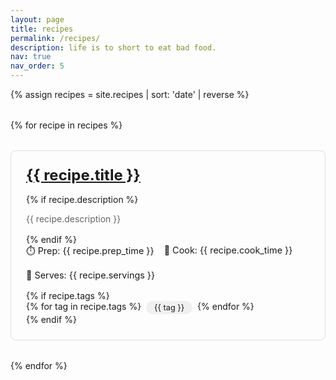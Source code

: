 ```yaml
---
layout: page
title: recipes
permalink: /recipes/
description: life is to short to eat bad food.
nav: true
nav_order: 5
---
```



{% assign recipes = site.recipes | sort: 'date' | reverse %}

<div class="recipes">
{% for recipe in recipes %}
  <div class="recipe-card">
    <h2><a href="{{ recipe.url | relative_url }}">{{ recipe.title }}</a></h2>
    {% if recipe.description %}
    <p class="description">{{ recipe.description }}</p>
    {% endif %}
    <div class="recipe-meta">
      <span class="prep-time">⏱️ Prep: {{ recipe.prep_time }}</span>
      <span class="cook-time">🍳 Cook: {{ recipe.cook_time }}</span>
      <span class="servings">👥 Serves: {{ recipe.servings }}</span>
    </div>
    {% if recipe.tags %}
    <div class="tags">
      {% for tag in recipe.tags %}
        <span class="tag">{{ tag }}</span>
      {% endfor %}
    </div>
    {% endif %}
  </div>
{% endfor %}
</div>

<style>
.recipes {
  display: grid;
  grid-template-columns: repeat(auto-fill, minmax(300px, 1fr));
  gap: 2rem;
  margin-top: 2rem;
}

.recipe-card {
  border: 1px solid #ddd;
  border-radius: 8px;
  padding: 1.5rem;
  transition: transform 0.2s ease-in-out;
}

.recipe-card:hover {
  transform: translateY(-5px);
  box-shadow: 0 5px 15px rgba(0,0,0,0.1);
}

.recipe-card h2 {
  margin: 0 0 1rem 0;
  font-size: 1.5rem;
}

.recipe-card .description {
  color: #666;
  margin-bottom: 1rem;
}

.recipe-meta {
  display: flex;
  gap: 1rem;
  flex-wrap: wrap;
  margin-bottom: 1rem;
  font-size: 0.9rem;
}

.tags {
  display: flex;
  gap: 0.5rem;
  flex-wrap: wrap;
}

.tag {
  background: #f0f0f0;
  padding: 0.2rem 0.8rem;
  border-radius: 15px;
  font-size: 0.8rem;
}
</style> 